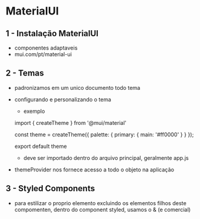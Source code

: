 # MaterialUI

## 1 - Instalação MaterialUI
  - componentes adaptaveis
  - mui.com/pt/material-ui

## 2 - Temas
  - padronizamos em um unico documento todo tema
  - configurando e personalizando o tema
    - exemplo

    import { createTheme } from '@mui/material'

    const theme = createTheme({
      palette: {
        primary: {
          main: '#ff0000'
        }
      }
    });

    export default theme

    - deve ser importado dentro do arquivo principal, geralmente app.js
  
  - themeProvider nos fornece acesso a todo o objeto na aplicação

## 3 - Styled Components
  - para estilizar o proprio elemento excluindo os elementos filhos deste compomenten, dentro do component styled, usamos o & (e comercial)